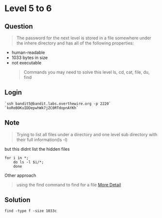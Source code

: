 # Level 5 to 6

## Question

> The password for the next level is stored in a file somewhere under the inhere directory and has all of the following properties:

- human-readable
- 1033 bytes in size
- not executable
  > Commands you may need to solve this level
  > ls, cd, cat, file, du, find

## Login

```
`ssh bandit5@bandit.labs.overthewire.org -p 2220`
`koReBOKuIDDepwhWk7jZC0RTdopnAYKh`
```

## Note

> Trying to list all files under a directory and one level sub directory with their full information(ls -l)

but this didnt list the hidden files

```
for i in *;
    do ls -l $i/*;
    done
```

Other approach

> using the find command to find for a file [More Detail](https://linuxize.com/post/how-to-find-files-in-linux-using-the-command-line/#:~:text=The%20find%20command%20is%20one,action%20on%20each%20matched%20file.)

## Solution

`find -type f -size 1033c`
